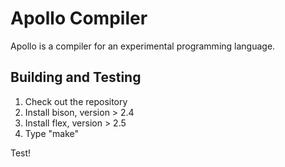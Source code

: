 Apollo Compiler
===============

Apollo is a compiler for an experimental programming language.

Building and Testing
--------------------

1. Check out the repository
2. Install bison, version > 2.4
3. Install flex, version > 2.5
4. Type "make"

Test!
